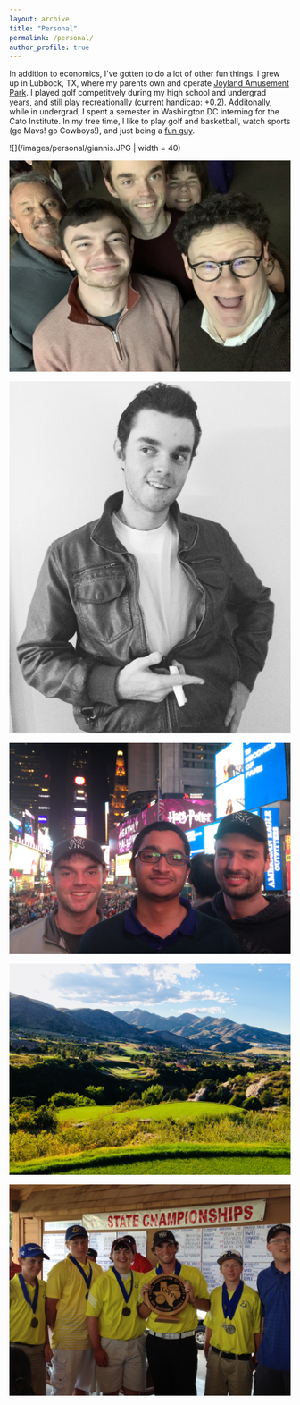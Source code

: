 ```yaml
---
layout: archive
title: "Personal"
permalink: /personal/
author_profile: true
---
```


In addition to economics, I've gotten to do a lot of other fun things. I grew up in Lubbock, TX, where my parents own and operate [Joyland Amusement Park](https://joylandpark.com/). I played golf competitvely during my high school and undergrad years, and still play recreationally (current handicap: +0.2). Additonally, while in undergrad, I spent a semester in Washington DC interning for the Cato Institute. In my free time, I like to play golf and basketball, watch sports (go Mavs! go Cowboys!), and just being a [fun guy](https://www.youtube.com/watch?v=zIwh0njInPk&ab_channel=Ball).

![](/images/personal/giannis.JPG | width = 40)

![](/images/personal/fam.JPG)

![](/images/personal/jd.JPG)

![](/images/personal/nyc.JPG)

![](/images/personal/golfco.JPG)

![](/images/personal/hs.JPG)
